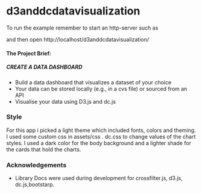 # d3anddcdatavisualization

To run the example remember to start an http-server such as

and then open http://localhost/d3anddcdatavisualization/


#### The Project Brief:
##### CREATE A DATA DASHBOARD

* Build a data dashboard that visualizes a dataset of your choice
* Your data can be stored locally (e.g., in a cvs file) or sourced from an API
* Visualise your data using D3.js and dc.js


### Style

For this app i picked a light theme which included fonts, colors and theming.
 I used some custom css in assets/css .
dc.css to change values of the chart styles.
I used a dark color for the body background and a lighter shade for the cards that hold the charts.


### Acknowledgements


- Library Docs were used during development for crossfilter.js, d3.js, dc.js,bootstarp.





